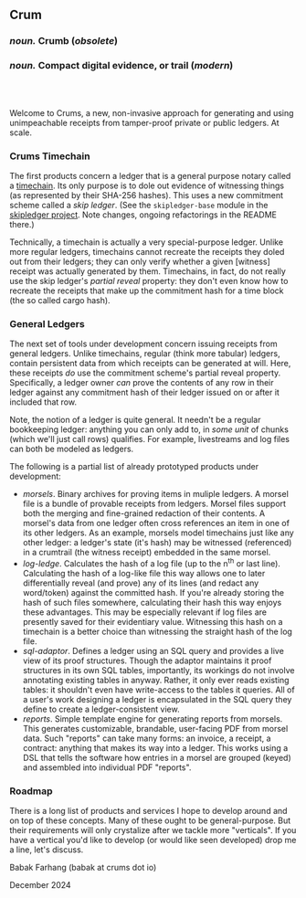 ##  Crum
### *noun.* Crumb (*obsolete*)
### *noun.* Compact digital evidence, or trail (*modern*)

<br/><br/>

Welcome to Crums, a new, non-invasive approach for generating and using unimpeachable
receipts from tamper-proof private or public ledgers. At scale.

### Crums Timechain

The first products concern a ledger that is a general purpose notary called a [timechain](https://crums-io.github.io/timechain/).
Its only purpose is to dole out evidence of witnessing things (as represented by their SHA-256 hashes). This uses
a new commitment scheme called a *skip ledger*. (See the `skipledger-base` module in the
[skipledger project](https://github.com/crums-io/skipledger). Note changes, ongoing refactorings in the README there.)

Technically, a timechain is actually a very special-purpose ledger. Unlike more regular ledgers, timechains
cannot recreate the receipts they doled out from their ledgers; they can only verify whether a given
[witness] receipt was actually generated by them.
Timechains, in fact, do not really use the skip ledger's *partial reveal* property: they don't
even know how to recreate the receipts that make up the commitment hash for a time block (the so called cargo hash).

### General Ledgers

The next set of tools under development concern issuing receipts from general ledgers.
Unlike timechains, regular (think more tabular) ledgers, contain persistent data from which receipts can be
generated at will. Here, these receipts *do* use the commitment scheme's partial reveal property. Specifically,
a ledger owner *can* prove the contents of any row in their ledger against any commitment hash of their ledger issued
on or after it included that row.

Note, the notion of a ledger is quite general. It needn't be a regular bookkeeping ledger: anything you can only add to, in *some unit* of chunks (which we'll just call rows) qualifies. For example, livestreams and log files can both be modeled
as ledgers.

The following is a partial list of already prototyped products under development:

*   *morsels*. Binary archives for proving items in muliple ledgers.
    A morsel file is a bundle of provable receipts from ledgers. Morsel files support
    both the merging and fine-grained redaction of their contents. A morsel's data from one ledger
    often cross references an item in one of its other ledgers. As an example, morsels
    model timechains just like any other ledger: a ledger's state (it's hash) may be
    witnessed (referenced) in a crumtrail (the witness receipt) embedded in the same morsel.
*   *log-ledge*. Calculates the hash of a log file (up to the n<sup>th</sup> or last line).
    Calculating the hash of a log-like file this way allows one to later differentially
    reveal (and prove) any of its lines (and redact any word/token) against the committed hash.
    If you're already storing the hash of such files somewhere, calculating their hash this
    way enjoys these advantages. This may be especially relevant if log files are presently saved
    for their evidentiary value. Witnessing this hash on a timechain is a better choice than witnessing the
    straight hash of the log file.
*   *sql-adaptor*. Defines a ledger using an SQL query and provides a live view of its proof structures.
    Though the adaptor maintains it proof structures in its own SQL tables, importantly,
    its workings do not involve annotating existing tables in anyway. Rather, it only
    ever reads existing tables: it shouldn't even have write-access to the tables it queries.
    All of a user's work designing a ledger is encapsulated in the SQL query they define to create a
    ledger-consistent view.
*   *reports*. Simple template engine for generating reports from morsels.
    This generates customizable, brandable, user-facing PDF from morsel data. Such "reports"
    can take many forms: an invoice, a receipt, a contract: anything that makes its way
    into a ledger. This works using a DSL that tells the software how entries in a morsel are
    grouped (keyed) and assembled into individual PDF "reports".


### Roadmap

There is a long list of products and services I hope to develop around and on top of these concepts.
Many of these ought to be general-purpose. But their requirements will only crystalize after
we tackle more "verticals". If you have a vertical you'd like to develop (or would like seen developed)
drop me a line, let's discuss.

Babak Farhang (babak at crums dot io)

December 2024
